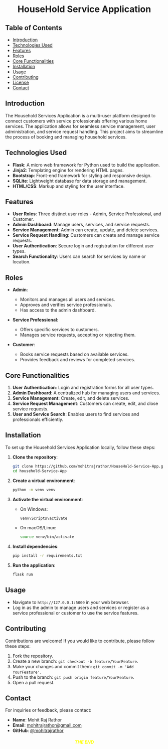 <h1 align=center>HouseHold Service Application</h1>

## Table of Contents
- [Introduction](#introduction)
- [Technologies Used](#technologies-used)
- [Features](#features)
- [Roles](#roles)
- [Core Functionalities](#core-functionalities)
- [Installation](#installation)
- [Usage](#usage)
- [Contributing](#contributing)
- [License](#license)
- [Contact](#contact)

## Introduction
The Household Services Application is a multi-user platform designed to connect customers with service professionals offering various home services. The application allows for seamless service management, user administration, and service request handling. This project aims to streamline the process of booking and managing household services.

## Technologies Used
- **Flask**: A micro web framework for Python used to build the application.
- **Jinja2**: Templating engine for rendering HTML pages.
- **Bootstrap**: Front-end framework for styling and responsive design.
- **SQLite**: Lightweight database for data storage and management.
- **HTML/CSS**: Markup and styling for the user interface.

## Features
- **User Roles**: Three distinct user roles - Admin, Service Professional, and Customer.
- **Admin Dashboard**: Manage users, services, and service requests.
- **Service Management**: Admin can create, update, and delete services.
- **Service Request Handling**: Customers can create and manage service requests.
- **User Authentication**: Secure login and registration for different user types.
- **Search Functionality**: Users can search for services by name or location.

## Roles
- **Admin**: 
  - Monitors and manages all users and services.
  - Approves and verifies service professionals.
  - Has access to the admin dashboard.

- **Service Professional**: 
  - Offers specific services to customers.
  - Manages service requests, accepting or rejecting them.

- **Customer**: 
  - Books service requests based on available services.
  - Provides feedback and reviews for completed services.

## Core Functionalities
1. **User Authentication**: Login and registration forms for all user types.
2. **Admin Dashboard**: A centralized hub for managing users and services.
3. **Service Management**: Create, edit, and delete services.
4. **Service Request Management**: Customers can create, edit, and close service requests.
5. **User and Service Search**: Enables users to find services and professionals efficiently.

## Installation
To set up the Household Services Application locally, follow these steps:

1. **Clone the repository**:
   ```bash
   git clone https://github.com/mohitrajrathor/HouseHold-Service-App.git
   cd household-Service-App
   ```

2. **Create a virtual environment**:
   ```bash
   python -m venv venv
   ```

3. **Activate the virtual environment**:
   - On Windows:
     ```bash
     venv\Scripts\activate
     ```
   - On macOS/Linux:
     ```bash
     source venv/bin/activate
     ```

4. **Install dependencies**:
   ```bash
   pip install -r requirements.txt
   ```

5. **Run the application**:
   ```bash
   flask run
   ```

## Usage
- Navigate to `http://127.0.0.1:5000` in your web browser.
- Log in as the admin to manage users and services or register as a service professional or customer to use the service features.

## Contributing
Contributions are welcome! If you would like to contribute, please follow these steps:
1. Fork the repository.
2. Create a new branch: `git checkout -b feature/YourFeature`.
3. Make your changes and commit them: `git commit -m 'Add YourFeature'`.
4. Push to the branch: `git push origin feature/YourFeature`.
5. Open a pull request.

## Contact
For inquiries or feedback, please contact:
- **Name**: Mohit Raj Rathor
- **Email**: mohitrajrathor@gmail.com
- **GitHub**: [@mohitrajrathor](https://github.com/mohitrajrathor)

<h5 style="text-align: center; color: yellow;">THE END</h5>